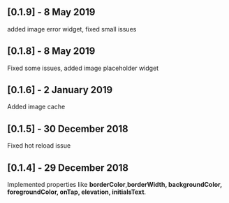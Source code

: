 ## [0.1.9] - 8 May 2019
added image error widget, fixed small issues

## [0.1.8] - 8 May 2019
Fixed some issues, added image placeholder widget  

## [0.1.6] - 2 January 2019
Added image cache 

## [0.1.5] - 30 December 2018
Fixed hot reload issue

## [0.1.4] - 29 December 2018
Implemented properties like **borderColor**,**borderWidth, backgroundColor, foregroundColor, onTap, elevation, initialsText**.
